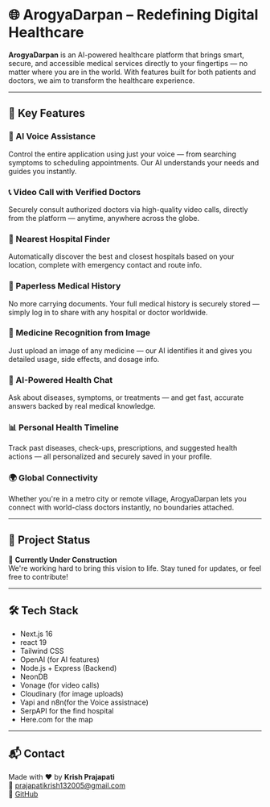 # 🌐 ArogyaDarpan – Redefining Digital Healthcare

**ArogyaDarpan** is an AI-powered healthcare platform that brings smart, secure, and accessible medical services directly to your fingertips — no matter where you are in the world. With features built for both patients and doctors, we aim to transform the healthcare experience.

---

## 🚀 Key Features

### 🧠 AI Voice Assistance  
Control the entire application using just your voice — from searching symptoms to scheduling appointments. Our AI understands your needs and guides you instantly.

### 📞 Video Call with Verified Doctors  
Securely consult authorized doctors via high-quality video calls, directly from the platform — anytime, anywhere across the globe.

### 🏥 Nearest Hospital Finder  
Automatically discover the best and closest hospitals based on your location, complete with emergency contact and route info.

### 🧾 Paperless Medical History  
No more carrying documents. Your full medical history is securely stored — simply log in to share with any hospital or doctor worldwide.

### 🧬 Medicine Recognition from Image  
Just upload an image of any medicine — our AI identifies it and gives you detailed usage, side effects, and dosage info.

### 💬 AI-Powered Health Chat  
Ask about diseases, symptoms, or treatments — and get fast, accurate answers backed by real medical knowledge.

### 📊 Personal Health Timeline  
Track past diseases, check-ups, prescriptions, and suggested health actions — all personalized and securely saved in your profile.

### 🌍 Global Connectivity  
Whether you're in a metro city or remote village, ArogyaDarpan lets you connect with world-class doctors instantly, no boundaries attached.

---

## 📌 Project Status

🚧 **Currently Under Construction**  
We're working hard to bring this vision to life. Stay tuned for updates, or feel free to contribute!

---

## 🛠️ Tech Stack

- Next.js 16
- react 19 
- Tailwind CSS
- OpenAI (for AI features)
- Node.js + Express (Backend)
- NeonDB
- Vonage (for video calls)
- Cloudinary (for image uploads)
- Vapi and n8n(for the Voice assistnace)
- SerpAPI for the find hospital 
- Here.com for the map 

---

## 📬 Contact

Made with ❤️ by **Krish Prajapati**  
📧 [prajapatikrish132005@gmail.com](mailto:prajapatikrish132005@gmail.com)  
🔗 [GitHub](https://github.com/Krishprajapati15)


